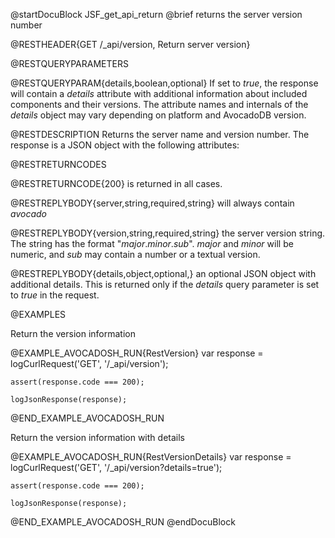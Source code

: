 
@startDocuBlock JSF_get_api_return
@brief returns the server version number

@RESTHEADER{GET /_api/version, Return server version}

@RESTQUERYPARAMETERS

@RESTQUERYPARAM{details,boolean,optional}
If set to *true*, the response will contain a *details* attribute with
additional information about included components and their versions. The
attribute names and internals of the *details* object may vary depending on
platform and AvocadoDB version.

@RESTDESCRIPTION
Returns the server name and version number. The response is a JSON object
with the following attributes:

@RESTRETURNCODES

@RESTRETURNCODE{200}
is returned in all cases.

@RESTREPLYBODY{server,string,required,string}
will always contain *avocado*

@RESTREPLYBODY{version,string,required,string}
the server version string. The string has the format
"*major*.*minor*.*sub*". *major* and *minor* will be numeric, and *sub*
may contain a number or a textual version.

@RESTREPLYBODY{details,object,optional,}
an optional JSON object with additional details. This is
returned only if the *details* query parameter is set to *true* in the
request.

@EXAMPLES

Return the version information

@EXAMPLE_AVOCADOSH_RUN{RestVersion}
    var response = logCurlRequest('GET', '/_api/version');

    assert(response.code === 200);

    logJsonResponse(response);
@END_EXAMPLE_AVOCADOSH_RUN

Return the version information with details

@EXAMPLE_AVOCADOSH_RUN{RestVersionDetails}
    var response = logCurlRequest('GET', '/_api/version?details=true');

    assert(response.code === 200);

    logJsonResponse(response);
@END_EXAMPLE_AVOCADOSH_RUN
@endDocuBlock


